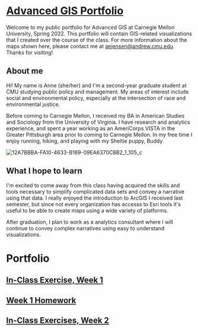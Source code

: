 # [Advanced GIS Portfolio](https://aej6qm.github.io/Advanced-GIS/)
Welcome to my public portfolio for Advanced GIS at Carnegie Mellon University, Spring 2022. This portfolio will contain GIS-related visualizations that I created over the course of the class. For more information about the maps shown here, please contact me at aejensen@andrew.cmu.edu. Thanks for visiting!

## About me
Hi! My name is Anne (she/her) and I'm a second-year graduate student at CMU studying public policy and management. My areas of interest include social and environmental policy, especially at the intersection of race and environmental justice. 

Before coming to Carnegie Mellon, I received my BA in American Studies and Sociology from the University of Virginia. I have research and analytics experience, and spent a year working as an AmeriCorps VISTA in the Greater Pittsburgh area prior to coming to Carnegie Mellon. In my free time I enjoy running, hiking, and playing with my Sheltie puppy, Buddy.

![12A7BBBA-FA10-4633-B169-09EA6370C8B2_1_105_c](https://user-images.githubusercontent.com/92963323/159191789-d7ea6718-b84a-436f-a20d-f92d5b27292f.jpeg)

## What I hope to learn
I'm excited to come away from this class having acquired the skills and tools necessary to simplify complicated data sets and convey a narrative using that data. I really enjoyed the introduction to ArcGIS I received last semester, but since not every organization has accesss to Esri tools it's useful to be able to create maps using a wide variety of platforms.

After graduation, I plan to work as a analytics consultant where I will continue to convey complex narratives using easy to understand visualizations.

# Portfolio

## [In-Class Exercise, Week 1](/inclassweek1.md)

## [Week 1 Homework](/Week1HW.md)

## [In-Class Exercises, Week 2](/inclassweek2.md)
